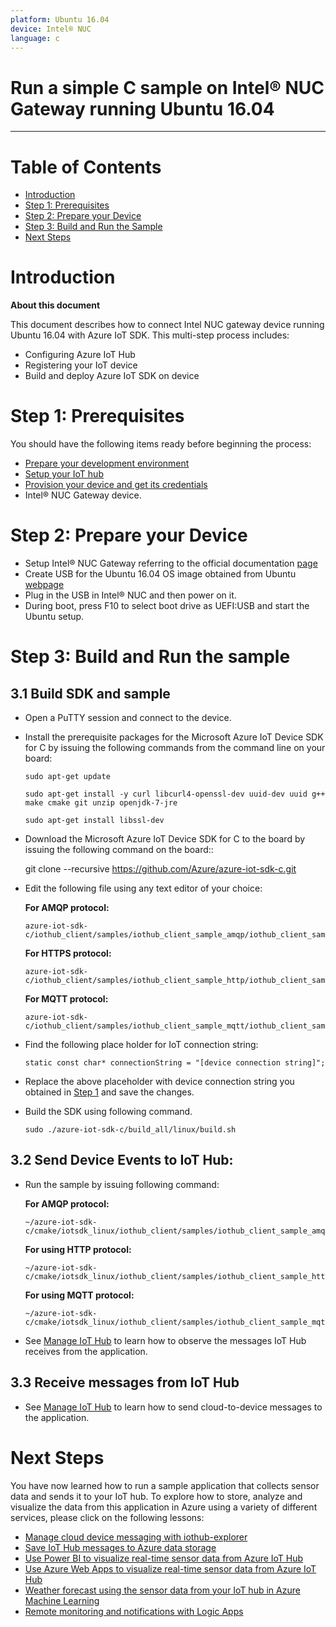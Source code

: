 ```yaml
---
platform: Ubuntu 16.04
device: Intel® NUC
language: c
---
```


Run a simple C sample on Intel® NUC Gateway running Ubuntu 16.04
===
---

# Table of Contents

-   [Introduction](#Introduction)
-   [Step 1: Prerequisites](#Prerequisites)
-   [Step 2: Prepare your Device](#PrepareDevice)
-   [Step 3: Build and Run the Sample](#Build)
-   [Next Steps](#NextSteps)

<a name="Introduction"></a>
# Introduction

**About this document**

This document describes how to connect Intel NUC gateway device running Ubuntu 16.04 with Azure IoT SDK. This multi-step process includes:
-   Configuring Azure IoT Hub
-   Registering your IoT device
-   Build and deploy Azure IoT SDK on device

<a name="Prerequisites"></a>
# Step 1: Prerequisites

You should have the following items ready before beginning the process:

-   [Prepare your development environment][setup-devbox-linux]
-   [Setup your IoT hub][lnk-setup-iot-hub]
-   [Provision your device and get its credentials][lnk-manage-iot-hub]
-   Intel® NUC Gateway device.


<a name="PrepareDevice"></a>
# Step 2: Prepare your Device
-   Setup Intel® NUC Gateway referring to the official documentation [page][lnk-gateway-setup]
-   Create USB for the Ubuntu 16.04 OS image obtained from Ubuntu [webpage][link-ubuntu-os] 
-   Plug in the USB in Intel® NUC and then power on it. 
-   During boot, press F10 to select boot drive as UEFI:USB and start the Ubuntu setup. 

<a name="Build"></a>
# Step 3: Build and Run the sample

<a name="Load"></a>
## 3.1 Build SDK and sample

-   Open a PuTTY session and connect to the device.

-   Install the prerequisite packages for the Microsoft Azure IoT Device SDK for C by issuing the following commands from the command line on your board:

        sudo apt-get update

        sudo apt-get install -y curl libcurl4-openssl-dev uuid-dev uuid g++ make cmake git unzip openjdk-7-jre

        sudo apt-get install libssl-dev

   -   Download the Microsoft Azure IoT Device SDK for C to the board by issuing the following command on the board::

        git clone --recursive https://github.com/Azure/azure-iot-sdk-c.git

-   Edit the following file using any text editor of your choice:
   
    **For AMQP protocol:**

        azure-iot-sdk-c/iothub_client/samples/iothub_client_sample_amqp/iothub_client_sample_amqp.c

    **For HTTPS protocol:**

        azure-iot-sdk-c/iothub_client/samples/iothub_client_sample_http/iothub_client_sample_http.c

    **For MQTT protocol:**

        azure-iot-sdk-c/iothub_client/samples/iothub_client_sample_mqtt/iothub_client_sample_mqtt.c

-   Find the following place holder for IoT connection string:

        static const char* connectionString = "[device connection string]";

-   Replace the above placeholder with device connection string you obtained in [Step 1](#Prerequisites) and save the changes.

-   Build the SDK using following command.

        sudo ./azure-iot-sdk-c/build_all/linux/build.sh

## 3.2 Send Device Events to IoT Hub:

-   Run the sample by issuing following command:

    **For AMQP protocol:**

        ~/azure-iot-sdk-c/cmake/iotsdk_linux/iothub_client/samples/iothub_client_sample_amqp/iothub_client_sample_amqp

    **For using HTTP protocol:**

        ~/azure-iot-sdk-c/cmake/iotsdk_linux/iothub_client/samples/iothub_client_sample_http/iothub_client_sample_http

    **For using MQTT protocol:**

        ~/azure-iot-sdk-c/cmake/iotsdk_linux/iothub_client/samples/iothub_client_sample_mqtt/iothub_client_sample_mqtt

-   See [Manage IoT Hub][lnk-manage-iot-hub] to learn how to observe the messages IoT Hub receives from the application.

## 3.3 Receive messages from IoT Hub

-   See [Manage IoT Hub][lnk-manage-iot-hub] to learn how to send cloud-to-device messages to the application.


<a name="NextSteps"></a>
# Next Steps

You have now learned how to run a sample application that collects sensor data and sends it to your IoT hub. To explore how to store, analyze and visualize the data from this application in Azure using a variety of different services, please click on the following lessons:

-   [Manage cloud device messaging with iothub-explorer]
-   [Save IoT Hub messages to Azure data storage]
-   [Use Power BI to visualize real-time sensor data from Azure IoT Hub]
-   [Use Azure Web Apps to visualize real-time sensor data from Azure IoT Hub]
-   [Weather forecast using the sensor data from your IoT hub in Azure Machine Learning]
-   [Remote monitoring and notifications with Logic Apps]   

[Manage cloud device messaging with iothub-explorer]: https://docs.microsoft.com/en-us/azure/iot-hub/iot-hub-explorer-cloud-device-messaging
[Save IoT Hub messages to Azure data storage]: https://docs.microsoft.com/en-us/azure/iot-hub/iot-hub-store-data-in-azure-table-storage
[Use Power BI to visualize real-time sensor data from Azure IoT Hub]: https://docs.microsoft.com/en-us/azure/iot-hub/iot-hub-live-data-visualization-in-power-bi
[Use Azure Web Apps to visualize real-time sensor data from Azure IoT Hub]: https://docs.microsoft.com/en-us/azure/iot-hub/iot-hub-live-data-visualization-in-web-apps
[Weather forecast using the sensor data from your IoT hub in Azure Machine Learning]: https://docs.microsoft.com/en-us/azure/iot-hub/iot-hub-weather-forecast-machine-learning
[Remote monitoring and notifications with Logic Apps]: https://docs.microsoft.com/en-us/azure/iot-hub/iot-hub-monitoring-notifications-with-azure-logic-apps
[setup-devbox-linux]: https://github.com/Azure/azure-iot-sdk-c/blob/master/doc/devbox_setup.md
[lnk-setup-iot-hub]: ../setup_iothub.md
[lnk-manage-iot-hub]: ../manage_iot_hub.md
[lnk-gateway-setup]: https://software.intel.com/en-us/node/633284
[link-ubuntu-os]: https://www.ubuntu.com/download/desktop 

